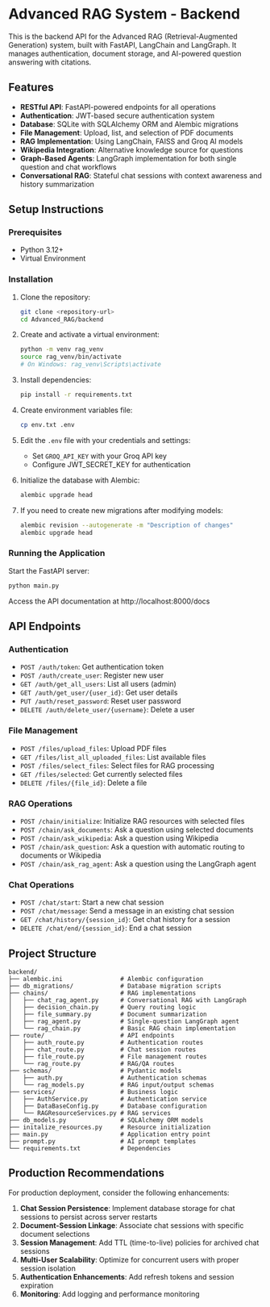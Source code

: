# Advanced RAG System - Backend

This is the backend API for the Advanced RAG (Retrieval-Augmented Generation) system, built with FastAPI, LangChain and LangGraph. It manages authentication, document storage, and AI-powered question answering with citations.

## Features

- **RESTful API**: FastAPI-powered endpoints for all operations
- **Authentication**: JWT-based secure authentication system
- **Database**: SQLite with SQLAlchemy ORM and Alembic migrations
- **File Management**: Upload, list, and selection of PDF documents
- **RAG Implementation**: Using LangChain, FAISS and Groq AI models
- **Wikipedia Integration**: Alternative knowledge source for questions
- **Graph-Based Agents**: LangGraph implementation for both single question and chat workflows
- **Conversational RAG**: Stateful chat sessions with context awareness and history summarization

## Setup Instructions

### Prerequisites

- Python 3.12+
- Virtual Environment

### Installation

1. Clone the repository:
   ```bash
   git clone <repository-url>
   cd Advanced_RAG/backend

2. Create and activate a virtual environment:
   ```bash
   python -m venv rag_venv
   source rag_venv/bin/activate
   # On Windows: rag_venv\Scripts\activate
   ```

3. Install dependencies:
   ```bash
   pip install -r requirements.txt
   ```

4. Create environment variables file:
   ```bash
   cp env.txt .env
   ```
   
5. Edit the `.env` file with your credentials and settings:
   - Set `GROQ_API_KEY` with your Groq API key
   - Configure JWT_SECRET_KEY for authentication

7. Initialize the database with Alembic:
   ```bash
   alembic upgrade head
   ```

8. If you need to create new migrations after modifying models:
   ```bash
   alembic revision --autogenerate -m "Description of changes"
   alembic upgrade head
   ```

### Running the Application

Start the FastAPI server:
   ```bash
   python main.py
   ```

Access the API documentation at http://localhost:8000/docs

## API Endpoints

### Authentication
- `POST /auth/token`: Get authentication token
- `POST /auth/create_user`: Register new user
- `GET /auth/get_all_users`: List all users (admin)
- `GET /auth/get_user/{user_id}`: Get user details
- `PUT /auth/reset_password`: Reset user password
- `DELETE /auth/delete_user/{username}`: Delete a user

### File Management
- `POST /files/upload_files`: Upload PDF files
- `GET /files/list_all_uploaded_files`: List available files
- `POST /files/select_files`: Select files for RAG processing
- `GET /files/selected`: Get currently selected files
- `DELETE /files/{file_id}`: Delete a file

### RAG Operations
- `POST /chain/initialize`: Initialize RAG resources with selected files
- `POST /chain/ask_documents`: Ask a question using selected documents
- `POST /chain/ask_wikipedia`: Ask a question using Wikipedia
- `POST /chain/ask_question`: Ask a question with automatic routing to documents or Wikipedia
- `POST /chain/ask_rag_agent`: Ask a question using the LangGraph agent

### Chat Operations
- `POST /chat/start`: Start a new chat session
- `POST /chat/message`: Send a message in an existing chat session
- `GET /chat/history/{session_id}`: Get chat history for a session
- `DELETE /chat/end/{session_id}`: End a chat session

## Project Structure
```
backend/
├── alembic.ini                # Alembic configuration
├── db_migrations/             # Database migration scripts
├── chains/                    # RAG implementations
│   ├── chat_rag_agent.py      # Conversational RAG with LangGraph
│   ├── decision_chain.py      # Query routing logic
│   ├── file_summary.py        # Document summarization
│   ├── rag_agent.py           # Single-question LangGraph agent
│   └── rag_chain.py           # Basic RAG chain implementation
├── route/                     # API endpoints
│   ├── auth_route.py          # Authentication routes
│   ├── chat_route.py          # Chat session routes
│   ├── file_route.py          # File management routes
│   └── rag_route.py           # RAG/QA routes
├── schemas/                   # Pydantic models
│   ├── auth.py                # Authentication schemas
│   └── rag_models.py          # RAG input/output schemas
├── services/                  # Business logic
│   ├── AuthService.py         # Authentication service
│   ├── DataBaseConfig.py      # Database configuration
│   └── RAGResourceServices.py # RAG services
├── db_models.py               # SQLAlchemy ORM models
├── initalize_resources.py     # Resource initialization
├── main.py                    # Application entry point
├── prompt.py                  # AI prompt templates
└── requirements.txt           # Dependencies
```

## Production Recommendations

For production deployment, consider the following enhancements:

1. **Chat Session Persistence**: Implement database storage for chat sessions to persist across server restarts
2. **Document-Session Linkage**: Associate chat sessions with specific document selections
3. **Session Management**: Add TTL (time-to-live) policies for archived chat sessions
4. **Multi-User Scalability**: Optimize for concurrent users with proper session isolation
5. **Authentication Enhancements**: Add refresh tokens and session expiration
6. **Monitoring**: Add logging and performance monitoring
